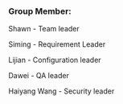 
### Group Member: 

Shawn - Team leader 

Siming  - Requirement Leader

Lijian - Configuration leader

Dawei - QA leader

Haiyang Wang - Security leader 
